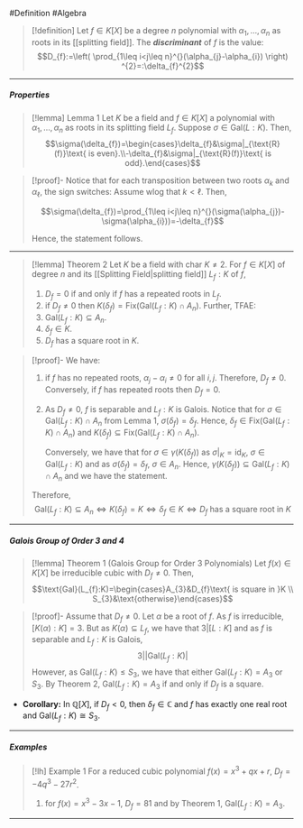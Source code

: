 #Definition #Algebra 

> [!definition]
> Let $f\in K[X]$ be a degree $n$ polynomial with $\alpha_{1},\dots,\alpha_{n}$ as roots in its [[splitting field]]. The ***discriminant*** of $f$ is the value: $$D_{f}:=\left( \prod_{1\leq i<j\leq n}^{}(\alpha_{j}-\alpha_{i}) \right) ^{2}=:\delta_{f}^{2}$$
---
##### Properties
> [!lemma] Lemma 1
> Let $K$ be a field and $f\in K[X]$ a polynomial with $\alpha_{1},\dots,\alpha_{n}$ as roots in its splitting field $L_{f}$. Suppose $\sigma\in \text{Gal}(L:K)$. Then,
> $$\sigma(\delta_{f})=\begin{cases}\delta_{f}&\sigma|_{\text{R}(f)}\text{ is even}.\\-\delta_{f}&\sigma|_{\text{R}(f)}\text{ is odd}.\end{cases}$$

> [!proof]-
> Notice that for each transposition between two roots $\alpha_{k}$ and $\alpha_{\ell}$, the sign switches: Assume wlog that $k<\ell$. Then, 
> 
> $$\sigma(\delta_{f})=\prod_{1\leq i<j\leq n}^{}(\sigma(\alpha_{j})-\sigma(\alpha_{i}))=-\delta_{f}$$
> 
> Hence, the statement follows.
---
> [!lemma] Theorem 2
> Let $K$ be a field with $\text{char }K\neq 2$. For $f\in K[X]$ of degree $n$ and its [[Splitting Field|splitting field]] $L_{f}:K$ of $f$,
> 1. $D_{f}=0$ if and only if $f$ has a repeated roots in $L_{f}$.
> 2. if $D_{f}\neq 0$ then $K(\delta_{f})=\text{Fix}(\text{Gal}(L_{f}:K)\cap A_{n})$. Further, TFAE:
> 	1. $\text{Gal}(L_{f}:K)\subseteq A_{n}$.
> 	2. $\delta_{f}\in K$.
> 	3. $D_{f}$ has a square root in $K$.

> [!proof]-
> We have:
> 1. if $f$ has no repeated roots, $\alpha_{j}-\alpha_{i}\neq 0$ for all $i,j$. Therefore, $D_{f}\neq 0$. Conversely, if $f$ has repeated roots then $D_{f} =0$.
> 2. As $D_{f}\neq 0$, $f$ is separable and $L_{f}:K$ is Galois. Notice that for $\sigma\in \text{Gal}(L_{f}:K)\cap A_{n}$ from Lemma 1, $\sigma(\delta_{f})=\delta_{f}$. Hence, $\delta_{f}\in \text{Fix}(\text{Gal}(L_{f}:K)\cap A_{n})$ and $K(\delta_{f})\subseteq \text{Fix}(\text{Gal}(L_{f}:K)\cap A_{n})$.
>    
>    Conversely, we have that for $\sigma\in \gamma(K(\delta_{f}))$ as $\sigma|_{K}=\text{id}_{K}$, $\sigma\in \text{Gal}(L_{f}:K)$ and as $\sigma(\delta_{f})=\delta_{f}$, $\sigma\in A_{n}$. Hence, $\gamma(K(\delta_{f}))\subseteq \text{Gal}(L_{f}:K)\cap A_{n}$ and we have the statement.
> 
> 	Therefore, $$\text{Gal}(L_{f}:K)\subseteq A_{n}\iff K(\delta_{f})=K\iff\delta_{f}\in K\iff D_{f}\text{ has a square root in }K$$
---
##### Galois Group of Order 3 and 4
> [!lemma] Theorem 1 (Galois Group for Order 3 Polynomials)
> Let $f(x)\in K[X]$ be irreducible cubic with $D_{f}\neq 0$. Then, $$\text{Gal}(L_{f}:K)=\begin{cases}A_{3}&D_{f}\text{ is square in }K \\
S_{3}&\text{otherwise}\end{cases}$$


> [!proof]-
> Assume that $D_{f}\neq 0$. Let $\alpha$ be a root of $f$. As $f$ is irreducible, $[K(\alpha):K]=3$. But as $K(\alpha)\subseteq L_{f}$, we have that $3|[L:K]$ and as $f$ is separable and $L_{f}:K$ is Galois, $$3|\left| \text{Gal}(L_{f}:K) \right| $$However, as $\text{Gal}(L_{f}:K)\leq S_{3}$, we have that either $\text{Gal}(L_{f}:K)=A_{3}$ or $S_{3}$. By Theorem 2, $\text{Gal}(L_{f}:K)=A_{3}$ if and only if $D_{f}$ is a square. 
- **Corollary:** In $\mathbb{Q}[X]$, if $D_{f}<0$, then $\delta_{f}\in \mathbb{C}$ and $f$ has exactly one real root and $\text{Gal}(L_{f}:K)\cong S_{3}$. 
---
##### Examples
> [!lh] Example 1
> For a reduced cubic polynomial $f(x)=x^3+qx+r$, $D_{f}=-4q^3-27r^{2}$.
> 1. for $f(x)=x^3-3x-1$, $D_{f}=81$ and by Theorem 1, $\text{Gal}(L_{f}:K)=A_{3}$.

---
